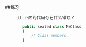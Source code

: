 ##练习

&emsp;&emsp;（1）下面的代码存在什么错误？

```javascript
        public sealed class MyClass
        {
            // Class members.
        }
```